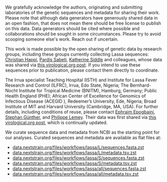 We gratefully acknowledge the authors, originating and submitting laboratories of the genetic sequences and metadata for sharing their work. Please note that although data generators have generously shared data in an open fashion, that does not mean there should be free license to publish on this data. Data generators should be cited where possible and collaborations should be sought in some circumstances. Please try to avoid scooping someone else's work. Reach out if uncertain.

This work is made possible by the open sharing of genetic data by research groups, including these groups currently collecting Lassa sequences: [Christian Happi](http://acegid.org/), [Pardis Sabeti](https://www.sabetilab.org/), [Katherine Siddle](https://www.sabetilab.org/katherine-siddle/) and colleagues, whose data was shared via [this virological.org post](http://virological.org/t/new-lassa-virus-genomes-from-nigeria-2015-2016/191). If you intend to use these sequences prior to publication, please contact them directly to coordinate.

The Irrua specialist Teaching Hospital (ISTH) and Institute for Lassa Fever Research and Control (ILFRC), Irrua, Edo State, Nigeria; The Bernhard-Nocht Institute for Tropical Medicine (BNITM), Hamburg, Germany; Public Health England (PHE); African Center of Excellence for Genomics of Infectious Disease (ACEGID ), Redeemer’s University, Ede, Nigeria; Broad Institute of MIT and Harvard University (Cambridge, MA, USA). For further details, including conditions of reuse, please contact [Ephraim Epogbaini](mailto:epogbaini@yahoo.com), [Stephan Günther](http://www.who.int/blueprint/about/stephan-gunther/en/), and [Philippe Lemey](https://rega.kuleuven.be/cev/ecv/lab-members/PhilippeLemey.html). Their data was first shared via [this virological.org post](http://virological.org/t/2018-lasv-sequencing-continued/192/8), which is continually updated.

We curate sequence data and metadata from NCBI as the starting point for our analyses. Curated sequences and metadata are available as flat files at:

* [data.nextstrain.org/files/workflows/lassa/L/sequences.fasta.zst](https://data.nextstrain.org/files/workflows/lassa/L/sequences.fasta.zst)
* [data.nextstrain.org/files/workflows/lassa/L/metadata.tsv.zst](https://data.nextstrain.org/files/workflows/lassa/L/metadata.tsv.zst)
* [data.nextstrain.org/files/workflows/lassa/S/sequences.fasta.zst](https://data.nextstrain.org/files/workflows/lassa/S/sequences.fasta.zst)
* [data.nextstrain.org/files/workflows/lassa/S/metadata.tsv.zst](https://data.nextstrain.org/files/workflows/lassa/S/metadata.tsv.zst)
* [data.nextstrain.org/files/workflows/lassa/all/sequences.fasta.zst](https://data.nextstrain.org/files/workflows/lassa/all/sequences.fasta.zst)
* [data.nextstrain.org/files/workflows/lassa/all/metadata.tsv.zst](https://data.nextstrain.org/files/workflows/lassa/all/metadata.tsv.zst)
